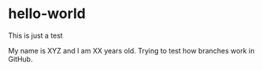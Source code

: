 # hello-world
This is just a test

My name is XYZ and I am XX years old. Trying to test how branches work in GitHub.
